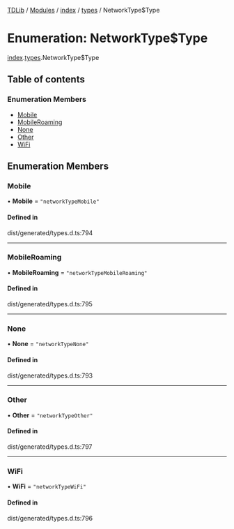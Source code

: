 [TDLib](../README.md) / [Modules](../modules.md) / [index](../modules/index.md) / [types](../modules/index.types.md) / NetworkType$Type

# Enumeration: NetworkType$Type

[index](../modules/index.md).[types](../modules/index.types.md).NetworkType$Type

## Table of contents

### Enumeration Members

- [Mobile](index.types.NetworkType_Type.md#mobile)
- [MobileRoaming](index.types.NetworkType_Type.md#mobileroaming)
- [None](index.types.NetworkType_Type.md#none)
- [Other](index.types.NetworkType_Type.md#other)
- [WiFi](index.types.NetworkType_Type.md#wifi)

## Enumeration Members

### Mobile

• **Mobile** = ``"networkTypeMobile"``

#### Defined in

dist/generated/types.d.ts:794

___

### MobileRoaming

• **MobileRoaming** = ``"networkTypeMobileRoaming"``

#### Defined in

dist/generated/types.d.ts:795

___

### None

• **None** = ``"networkTypeNone"``

#### Defined in

dist/generated/types.d.ts:793

___

### Other

• **Other** = ``"networkTypeOther"``

#### Defined in

dist/generated/types.d.ts:797

___

### WiFi

• **WiFi** = ``"networkTypeWiFi"``

#### Defined in

dist/generated/types.d.ts:796
